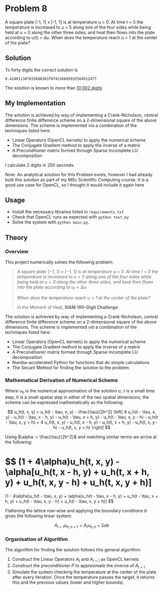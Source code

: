 # Problem 8

A square plate [-1, 1] x [-1, 1] is at temperature u = 0. At time t = 0 the
temperature is increased to u = 5 along one of the four sides while being held
at u = 0 along the other three sides, and heat then flows into the plate
according to u(t) = du. When does the temperature reach u = 1 at the center of
the plate?

## Solution

To forty digits the correct solution is

```
0.4240113870336883637974336685932564512477
```

The solution is known to more than [10,002 digits](http://www-m3.ma.tum.de/m3old/bornemann/challengebook/Chapter8/sol8_10002.txt)

## My Implementation

The solution is achieved by way of implementing a Crank-Nicholson, central
difference finite difference scheme on a 2-dimensional square of the above
dimensions. The scheme is implemented _via_ a combination of the techniques
listed here:
* Linear Operators (OpenCL kernels) to apply the numerical scheme
* The Conjugate Gradient method to apply the inverse of a matrix
* A Preconditioner matrix formed through Sparse Incomplete LU decomposition

I calculate 2 digits in 250 seconds.

_Note_: An analytical solution for this Problem exists, however I had already
built this solution as part of my MSc Scientific Computing course. It is a good
use case for OpenCL, so I thought it would include it again here


## Usage

* Install the necessary libraries listed in `requirements.txt`
* Check that OpenCL runs as expected with `python test.py`
* Solve the system with `python main.py`.

## Theory

### Overview

This project numerically solves the following problem:

> _A square plate [−1, 1] × [−1, 1] is at temperature u = 0. At time $t$ = 0
the temperature is increased to $u = 5$ along one of the four sides while
being held at $u = 0$ along the other three sides, and heat then flows into
the plate according to_ $u_t = ∆u$.
>
>_When does the temperature reach $u = 1$ at the center of the plate?_
>
> In the Moment of Heat, **SIAM 100-Digit Challenge**

The solution is achieved by way of implementing a Crank-Nicholson, central difference
finite difference scheme on a 2-dimensional square of the above dimensions. The
scheme is implemented _via_ a combination of the techniques listed here:
* Linear Operators (OpenCL kernels) to apply the numerical scheme
* The Conjugate Gradient method to apply the inverse of a matrix
* A Preconditioner matrix formed through Sparse Incomplete LU decomposition
* Numba-accelerated Python for functions that do simple calculations
* The Secant Method for finding the solution to the problem.


### Mathematical Derivation of Numerical Scheme

Where $u_h$ is the numerical approximation of the solution $u$, $\tau$ is a small time step, $h$ is a small spatial step in either of the two spatial dimensions,  the scheme can be expressed mathematically as the following:

$$
u_h(t, x, y) = u_h(t - \tau, x, y) -  \frac{\tau}{2h^2}
    \left[
        4 u_h(t - \tau, x, y)
        - u_h(t - \tau, x - h, y)
        - u_h(t - \tau, x + h, y)
        - u_h(t - \tau, x, y - h)
        - u_h(t - \tau, x, y + h)
      + 4 u_h(t, x, y)
        - u_h(t, x - h, y)
        - u_h(t, x + h, y)
        - u_h(t, x, y - h)
        - u_h(t, x, y + h)
    \right]
$$

Using $\alpha := \frac{\tau}{2h^2}$ and matching similar terms we arrive at the following:

$$
(1 + 4\alpha)u_h(t, x, y) - \alpha[u_h(t, x - h, y) + u_h(t, x + h, y) + u_h(t, x, y - h) +  u_h(t, x, y + h)]
=
(1 - 4\alpha)u_h(t - \tau, x, y) +
\alpha[u_h(t - \tau, x - h, y) + u_h(t - \tau, x + h, y) + u_h(t - \tau, x, y - h) +  u_h(t - \tau, x, y + h)]
$$

Flattening the lattice row-wise and applying the boundary conditions $b$ gives the following linear system:

$$
A_{t+1}u_{h, n+1} = A_t u_{h, n} + 2\alpha b
$$

### Organisation of Algorithm
The algorithm for finding the solution follows this general algorithm:
1. Construct the Linear Operators $A_t$ and $A_{t+1}$ as OpenCL kernels
2. Construct the preconditioner $P$ to approximate the inverse of $A_{t+1}$
3. Simulate the system checking the temperature at the center of the plate after
   every iteration. Once the temperature passes the target, it returns this and
   the previous values (lower and higher bounds).
